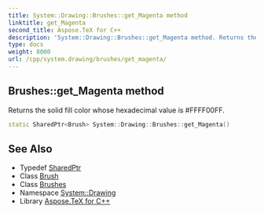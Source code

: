 ```yaml
---
title: System::Drawing::Brushes::get_Magenta method
linktitle: get_Magenta
second_title: Aspose.TeX for C++
description: 'System::Drawing::Brushes::get_Magenta method. Returns the solid fill color whose hexadecimal value is #FFFF00FF in C++.'
type: docs
weight: 8000
url: /cpp/system.drawing/brushes/get_magenta/
---
```

## Brushes::get_Magenta method


Returns the solid fill color whose hexadecimal value is #FFFF00FF.

```cpp
static SharedPtr<Brush> System::Drawing::Brushes::get_Magenta()
```

## See Also

* Typedef [SharedPtr](../../../system/sharedptr/)
* Class [Brush](../../brush/)
* Class [Brushes](../)
* Namespace [System::Drawing](../../)
* Library [Aspose.TeX for C++](../../../)
